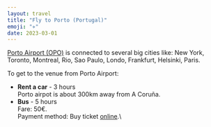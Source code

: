 ```yaml
---
layout: travel
title: "Fly to Porto (Portugal)"
emoji: "✈︎"
date: 2023-03-01
---
```


[Porto Airport
(OPO)](https://www.aeroportoporto.pt/en/opo/access-parking/airport-directions/location)
is connected to several big cities like: New York, Toronto, Montreal,
Rio, Sao Paulo, Londo, Frankfurt, Helsinki, Paris.

To get to the venue from Porto Airport:

-   **Rent a car** - 3 hours\
    Porto airpot is about 300km away from A Coruña.
-   **Bus** - 5 hours\
    Fare: 50€.\
    Payment method: Buy ticket
    [online](https://www.alsa.com/en/web/bus/our-destinations/airports/porto#).\

